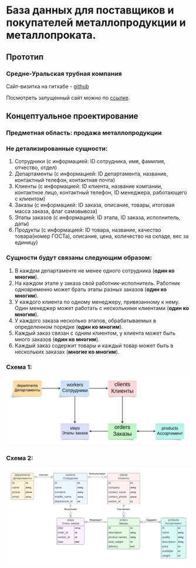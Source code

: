 # База данных для поставщиков и покупателей металлопродукции и металлопроката.

## Прототип

### Средне-Уральская трубная компания

Сайт-визитка на гитхабе - [github](https://github.com/IgorFandre/golang-website)

Посмотреть запущенный сайт можно по [ссылке](https://sutk-igorfandre.amvera.io/).



## Концептуальное проектирование

### Предметная область: продажа металлопродукции

### Не детализированные сущности:
1. Сотрудники (с информацией: ID сотрудника, имя, фамилия, отчество, отдел)
2. Департаменты (с информацией: ID департамента, название, контактный телефон, контактная почта)
3. Клиенты (с информацией: ID клиента, название компании, контактное лицо, контактный телефон, ID менеджера, работающего с клиентом)
4. Заказы (с информацией: ID заказа, описание, товары, итоговая масса заказа, флаг самовывоза)
5. Этапы заказов (с информацией: ID этапа, ID заказа, исполнитель, даты)
6. Продукты (с информацией: ID товара, название, качество товара(номер ГОСТа), описание, цена, количество на складе, вес за единицу)

### Сущности будут связаны следующим образом:
1. В каждом департаменте не менее одного сотрудника (**один ко многим**).
2. На каждом этапе у заказа свой работник-исполнитель. Работник одновременно может брать этапы разных заказов (**один ко многим**).
3. У каждого клиента по одному менеджеру, привязанному к нему. Один менеджер может работать с несколькими клиентами (**один ко многим**).
4. У каждого заказа несколько этапов, обрабатываемых в определенном порядке (**один ко многим**).
5. Каждый заказ связан с одним клиентом, у клиента может быть много заказов (**один ко многим**).
6. Каждый заказ содержит товары и каждый товар может быть в нескольких заказах (**многие ко многим**).

### Схема 1:
![alt text](./src/entity_concept_map.png)

### Схема 2:
![alt text](./src/concept_map.png)